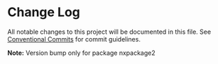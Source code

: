 # Change Log

All notable changes to this project will be documented in this file.
See [Conventional Commits](https://conventionalcommits.org) for commit guidelines.

**Note:** Version bump only for package nxpackage2
